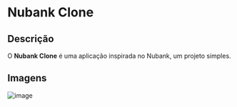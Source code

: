 # Nubank Clone

## Descrição

O <strong>Nubank Clone</strong> é uma aplicação inspirada no Nubank, um projeto simples.

## Imagens
![image](https://github.com/swiiizyarg/Projeto-Nubank-Simples/assets/169207873/dd4c1df5-4be5-44f5-b1d5-9e1a090291cf)
